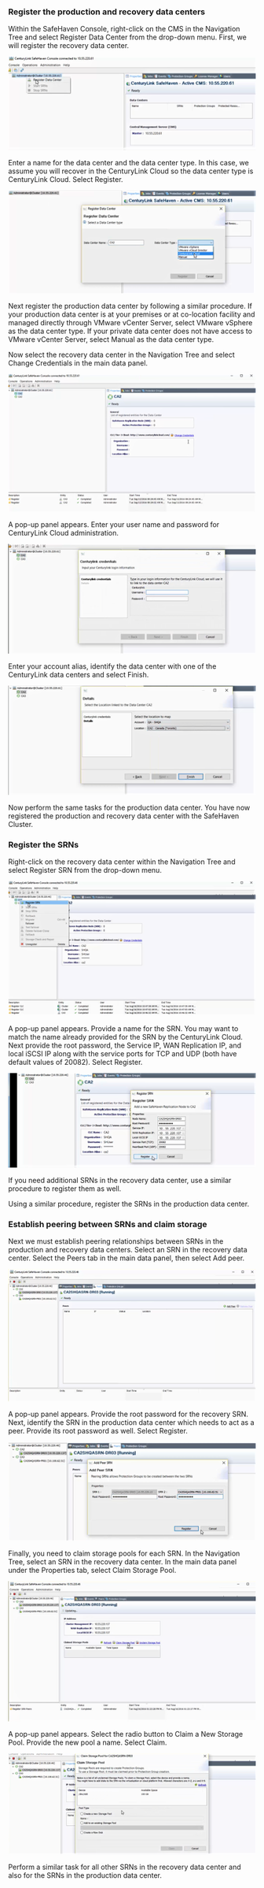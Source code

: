
### Register the production and recovery data centers

Within the SafeHaven Console, right-click on the CMS in the Navigation Tree and select Register Data Center from the drop-down menu. First, we will register the recovery data center.

![Upgrade](../../images/SH4.0/Cluster/07.png)

Enter a name for the data center and the data center type. In this case, we assume you will recover in the CenturyLink Cloud so the data center type is CenturyLink Cloud. Select Register.

![Upgrade](../../images/SH4.0/Cluster/08.png)

Next register the production data center by following a similar procedure. If your production data center is at your premises or at co-location facility and managed directly through VMware vCenter Server, select VMware vSphere as the data center type. If your private data center does not have access to VMware vCenter Server, select Manual as the data center type.

Now select the recovery data center in the Navigation Tree and select Change Credentials in the main data panel.

![Upgrade](../../images/SH4.0/Cluster/09.png)

A pop-up panel appears. Enter your user name and password for CenturyLink Cloud administration.

![Upgrade](../../images/SH4.0/Cluster/10.png)

Enter your account alias, identify the data center with one of the CenturyLink data centers and select Finish.

![Upgrade](../../images/SH4.0/Cluster/11.png)

Now perform the same tasks for the production data center. You have now registered the production and recovery data center with the SafeHaven Cluster.

### Register the SRNs

Right-click on the recovery data center within the Navigation Tree and select Register SRN from the drop-down menu.

![Upgrade](../../images/SH4.0/Cluster/12.png)

A pop-up panel appears. Provide a name for the SRN. You may want to match the name already provided for the SRN by the CenturyLink Cloud. Next provide the root password, the Service IP, WAN Replication IP, and local iSCSI IP along with the service ports for TCP and UDP (both have default values of 20082). Select Register.

![Upgrade](../../images/SH4.0/Cluster/13.png)

If you need additional SRNs in the recovery data center, use a similar procedure to register them as well.

Using a similar procedure, register the SRNs in the production data center.

### Establish peering between SRNs and claim storage

Next we must establish peering relationships between SRNs in the production and recovery data centers. Select an SRN in the recovery data center. Select the Peers tab in the main data panel, then select Add peer.

![Upgrade](../../images/SH4.0/Cluster/14.png)

A pop-up panel appears. Provide the root password for the recovery SRN. Next, identify the SRN in the production data center which needs to act as a peer. Provide its root password as well. Select Register.

![Upgrade](../../images/SH4.0/Cluster/15.png)

Finally, you need to claim storage pools for each SRN. In the Navigation Tree, select an SRN in the recovery data center. In the main data panel under the Properties tab, select Claim Storage Pool.

![Upgrade](../../images/SH4.0/Cluster/16.png)

A pop-up panel appears. Select the radio button to Claim a New Storage Pool. Provide the new pool a name. Select Claim.

![Upgrade](../../images/SH4.0/Cluster/17.png)

Perform a similar task for all other SRNs in the recovery data center and also for the SRNs in the production data center. 

